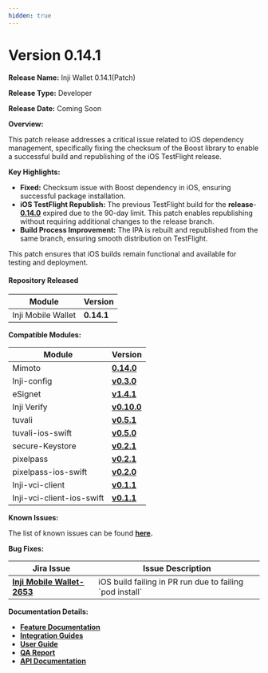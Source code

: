 ```yaml
---
hidden: true
---
```


# Version 0.14.1

**Release Name:** Inji Wallet 0.14.1(Patch)

**Release Type:** Developer

**Release Date:** Coming Soon

**Overview:**

This patch release addresses a critical issue related to iOS dependency management, specifically fixing the checksum of the Boost library to enable a successful build and republishing of the iOS TestFlight release.

**Key Highlights:**

* **Fixed:** Checksum issue with Boost dependency in iOS, ensuring successful package installation.
* **iOS TestFlight Republish:** The previous TestFlight build for the **release**-[**0.14.0**](https://github.com/mosip/mimoto/tree/v0.14.0) expired due to the 90-day limit. This patch enables republishing without requiring additional changes to the release branch.
* **Build Process Improvement:** The IPA is rebuilt and republished from the same branch, ensuring smooth distribution on TestFlight.

This patch ensures that iOS builds remain functional and available for testing and deployment.

#### **Repository Released**

| **Module**         | **Version** |
| ------------------ | ----------- |
| Inji Mobile Wallet | **0.14.1**  |

**Compatible Modules:**

| **Module**                | **Version**                                                                    |
| ------------------------- | ------------------------------------------------------------------------------ |
| Mimoto                    | [**0.14.0**](https://github.com/mosip/mimoto/tree/v0.14.0)                     |
| Inji-config               | [**v0.3.0**](https://github.com/mosip/inji-config/tree/v0.3.0)                 |
| eSignet                   | [**v1.4.1**](https://github.com/mosip/esignet/tree/v1.4.1)                     |
| Inji Verify               | [**v0.10.0**](https://github.com/mosip/inji-verify/tree/v0.10.0)               |
| tuvali                    | [**v0.5.1**](https://github.com/mosip/tuvali/tree/v0.5.1)                      |
| tuvali-ios-swift          | [**v0.5.0**](https://github.com/mosip/tuvali-ios-swift/releases/tag/v0.5.0)    |
| secure-Keystore           | [**v0.2.1**](https://github.com/mosip/secure-keystore/tree/v0.2.1)             |
| pixelpass                 | [**v0.2.1**](https://github.com/mosip/pixelpass/tree/v0.2.1)                   |
| pixelpass-ios-swift       | [**v0.2.0**](https://github.com/mosip/pixelpass-ios-swift/releases/tag/v0.2.0) |
| Inji-vci-client           | [**v0.1.1**](https://github.com/mosip/inji-vci-client/tree/v0.1.1)             |
| Inji-vci-client-ios-swift | [**v0.1.1**](https://github.com/mosip/inji-vci-client-ios-swift/tree/v0.1.1)   |

**Known Issues:**

The list of known issues can be found [**here**](https://mosip.atlassian.net/jira/software/c/projects/INJIMOB/issues/INJIMOB-2902?jql=project%20%3D%20%22INJIMOB%22%20AND%20type%20%3D%20Bug%20AND%20status%20IN%20%28New%2C%20Assigned%29%20ORDER%20BY%20created%20DESC)**.**

**Bug Fixes:**

| **Jira Issue**                                                                 | **Issue Description**                                      |
| ------------------------------------------------------------------------------ | ---------------------------------------------------------- |
| [**Inji Mobile Wallet-2653**](https://mosip.atlassian.net/browse/INJIMOB-2653) | iOS build failing in PR run due to failing \`pod install\` |

**Documentation Details:**

* [**Feature Documentation**](https://docs.mosip.io/inji/inji-mobile-wallet/overview/features)
* [**Integration Guides**](https://docs.mosip.io/inji/inji-mobile-wallet/integration-guide)
* [**User Guide**](https://docs.mosip.io/inji/inji-mobile-wallet/end-user-guide)
* [**QA Report**](https://docs.inji.io/inji-wallet/inji-mobile/versions/version-0.14.0/test-report)
* [**API Documentation**](https://github.com/mosip/mimoto/tree/release-0.10.0/docs/postman-collections)
